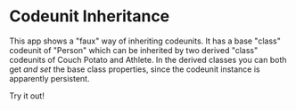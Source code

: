 # Codeunit Inheritance

This app shows a "faux" way of inheriting codeunits. It has a base "class" codeunit of "Person" which can be inherited by two derived "class" codeunits of Couch Potato and Athlete.
In the derived classes you can both get _and set_ the base class properties, since the codeunit instance is apparently persistent.

Try it out!
